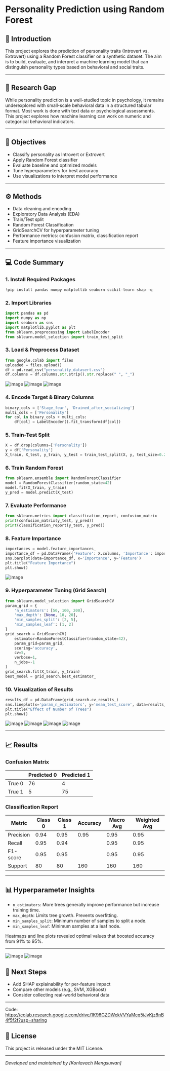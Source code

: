 # Personality Prediction using Random Forest

## 📌 Introduction

This project explores the prediction of personality traits (Introvert vs. Extrovert) using a Random Forest classifier on a synthetic dataset. The aim is to build, evaluate, and interpret a machine learning model that can distinguish personality types based on behavioral and social traits.

---

## 🔬 Research Gap

While personality prediction is a well-studied topic in psychology, it remains underexplored with small-scale behavioral data in a structured tabular format. Most work is done with text data or psychological assessments. This project explores how machine learning can work on numeric and categorical behavioral indicators.

---

## 🎯 Objectives

* Classify personality as Introvert or Extrovert
* Apply Random Forest classifier
* Evaluate baseline and optimized models
* Tune hyperparameters for best accuracy
* Use visualizations to interpret model performance

---

## ⚙️ Methods

* Data cleaning and encoding
* Exploratory Data Analysis (EDA)
* Train/Test split
* Random Forest Classification
* GridSearchCV for hyperparameter tuning
* Performance metrics: confusion matrix, classification report
* Feature importance visualization

---

## 💻 Code Summary

### 1. Install Required Packages

```python
!pip install pandas numpy matplotlib seaborn scikit-learn shap -q
```

### 2. Import Libraries

```python
import pandas as pd
import numpy as np
import seaborn as sns
import matplotlib.pyplot as plt
from sklearn.preprocessing import LabelEncoder
from sklearn.model_selection import train_test_split
```

### 3. Load & Preprocess Dataset

```python
from google.colab import files
uploaded = files.upload()
df = pd.read_csv("personality_datasert.csv")
df.columns = df.columns.str.strip().str.replace(" ", "_")
```

![image](https://github.com/user-attachments/assets/72516bca-e8be-4d76-8120-dd572bb55634)
![image](https://github.com/user-attachments/assets/acb39ed8-b604-419d-b7d0-5e04d27864b3)
![image](https://github.com/user-attachments/assets/e310146b-8465-4ab6-b48c-3e4b16ed807e)


### 4. Encode Target & Binary Columns

```python
binary_cols = ['Stage_fear', 'Drained_after_socializing']
multi_cols = ['Personality']
for col in binary_cols + multi_cols:
    df[col] = LabelEncoder().fit_transform(df[col])
```

### 5. Train-Test Split

```python
X = df.drop(columns=['Personality'])
y = df['Personality']
X_train, X_test, y_train, y_test = train_test_split(X, y, test_size=0.2, stratify=y, random_state=42)
```

### 6. Train Random Forest

```python
from sklearn.ensemble import RandomForestClassifier
model = RandomForestClassifier(random_state=42)
model.fit(X_train, y_train)
y_pred = model.predict(X_test)
```

### 7. Evaluate Performance

```python
from sklearn.metrics import classification_report, confusion_matrix
print(confusion_matrix(y_test, y_pred))
print(classification_report(y_test, y_pred))
```

### 8. Feature Importance

```python
importances = model.feature_importances_
importance_df = pd.DataFrame({'Feature': X.columns, 'Importance': importances}).sort_values(by='Importance', ascending=False)
sns.barplot(data=importance_df, x='Importance', y='Feature')
plt.title("Feature Importance")
plt.show()
```
![image](https://github.com/user-attachments/assets/1d0428e0-ecf0-421f-82c6-a2db86e07a0e)



### 9. Hyperparameter Tuning (Grid Search)

```python
from sklearn.model_selection import GridSearchCV
param_grid = {
    'n_estimators': [50, 100, 200],
    'max_depth': [None, 10, 20],
    'min_samples_split': [2, 5],
    'min_samples_leaf': [1, 2]
}
grid_search = GridSearchCV(
    estimator=RandomForestClassifier(random_state=42),
    param_grid=param_grid,
    scoring='accuracy',
    cv=5,
    verbose=1,
    n_jobs=-1
)
grid_search.fit(X_train, y_train)
best_model = grid_search.best_estimator_
```

### 10. Visualization of Results

```python
results_df = pd.DataFrame(grid_search.cv_results_)
sns.lineplot(x='param_n_estimators', y='mean_test_score', data=results_df)
plt.title("Effect of Number of Trees")
plt.show()
```

![image](https://github.com/user-attachments/assets/fa397fd5-4988-4ad8-9b5a-893d5d8a5c83)
![image](https://github.com/user-attachments/assets/d96c679e-3fd3-45c2-86d4-41b4bc567a79)
![image](https://github.com/user-attachments/assets/c3bfff39-f1e5-4e90-94ec-eadb513d18d3)
![image](https://github.com/user-attachments/assets/991d7aa0-0150-454b-a6c7-11771bc3d78d)



---

## 📈 Results

### Confusion Matrix

|        | Predicted 0 | Predicted 1 |
| ------ | ----------- | ----------- |
| True 0 | 76          | 4           |
| True 1 | 5           | 75          |

### Classification Report

| Metric    | Class 0 | Class 1 | Accuracy | Macro Avg | Weighted Avg |
| --------- | ------- | ------- | -------- | --------- | ------------ |
| Precision | 0.94    | 0.95    | 0.95     | 0.95      | 0.95         |
| Recall    | 0.95    | 0.94    |          | 0.95      | 0.95         |
| F1-score  | 0.95    | 0.95    |          | 0.95      | 0.95         |
| Support   | 80      | 80      | 160      | 160       | 160          |

---

## 📊 Hyperparameter Insights

* `n_estimators`: More trees generally improve performance but increase training time.
* `max_depth`: Limits tree growth. Prevents overfitting.
* `min_samples_split`: Minimum number of samples to split a node.
* `min_samples_leaf`: Minimum samples at a leaf node.

Heatmaps and line plots revealed optimal values that boosted accuracy from 91% to 95%.

---

![image](https://github.com/user-attachments/assets/fad73b5e-f93d-4047-823a-10810f8c3927)
![image](https://github.com/user-attachments/assets/af95543c-b3a9-477d-8f1b-3686672279bf)

## 🧠 Next Steps

* Add SHAP explainability for per-feature impact
* Compare other models (e.g., SVM, XGBoost)
* Consider collecting real-world behavioral data

---

Code: https://colab.research.google.com/drive/1K96GZDWekVVYaMcq5iJvKjz8nB4f5f2f?usp=sharing


## 📎 License

This project is released under the MIT License.

---

*Developed and maintained by \[Konlavach Mengsuwan]*
